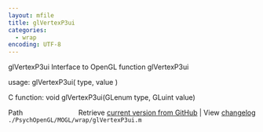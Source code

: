 ```yaml
---
layout: mfile
title: glVertexP3ui
categories:
  - wrap
encoding: UTF-8
---
```


glVertexP3ui  Interface to OpenGL function glVertexP3ui  

usage:  glVertexP3ui( type, value )  

C function:  void glVertexP3ui(GLenum type, GLuint value)  


<div class="code_header" style="text-align:right;">
  <span style="float:left;">Path&nbsp;&nbsp;</span> <span class="counter">Retrieve <a href=
  "https://raw.github.com/Psychtoolbox-3/Psychtoolbox-3/beta/./PsychOpenGL/MOGL/wrap/glVertexP3ui.m">current version from GitHub</a> | View <a href=
  "https://github.com/Psychtoolbox-3/Psychtoolbox-3/commits/beta/./PsychOpenGL/MOGL/wrap/glVertexP3ui.m">changelog</a></span>
</div>
<div class="code">
  <code>./PsychOpenGL/MOGL/wrap/glVertexP3ui.m</code>
</div>
